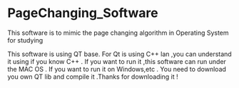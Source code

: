 # PageChanging_Software
This software is to mimic the page changing algorithm in Operating System for studying

This software is using QT base. For Qt is using C++ lan ,you can understand it using if you know C++ . If you want to run it ,this software can run under the MAC OS . If you want to run it on Windows,etc . You need to download you own QT lib and compile it .Thanks for downloading it !
